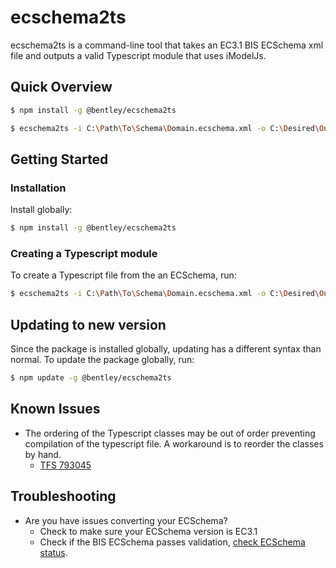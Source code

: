 ﻿# ecschema2ts

ecschema2ts is a command-line tool that takes an EC3.1 BIS ECSchema xml file and outputs a valid Typescript module that uses iModelJs.

## Quick Overview
```sh
$ npm install -g @bentley/ecschema2ts

$ ecschema2ts -i C:\Path\To\Schema\Domain.ecschema.xml -o C:\Desired\Output\Path\
```

## Getting Started

### Installation

Install globally:

```sh
$ npm install -g @bentley/ecschema2ts
```

### Creating a Typescript module

To create a Typescript file from the an ECSchema, run:

```sh
$ ecschema2ts -i C:\Path\To\Schema\Domain.ecschema.xml -o C:\Desired\Output\Path\
```

## Updating to new version

Since the package is installed globally, updating has a different syntax than normal. To update the package globally, run:

```sh
$ npm update -g @bentley/ecschema2ts
```

## Known Issues

- The ordering of the Typescript classes may be out of order preventing compilation of the typescript file. A workaround is to reorder the classes by hand.
  - [TFS 793045](https://tfs.bentley.com/tfs/ProductLine/Platform%20Technology/ECTech/_workitems?id=793045&_a=edit&triage=true)

## Troubleshooting

- Are you have issues converting your ECSchema?
  - Check to make sure your ECSchema version is EC3.1
  - Check if the BIS ECSchema passes validation, [check ECSchema status](https://bentley.sharepoint.com/sites/BIS/Lists/Schema%20Development%20Status/AllItems.aspx?viewpath=%2Fsites%2FBIS%2FLists%2FSchema%20Development%20Status%2FAllItems.aspx).